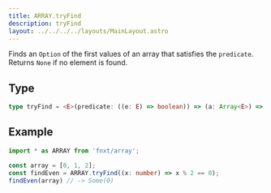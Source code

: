 ```yaml
---
title: ARRAY.tryFind
description: tryFind
layout: ../../../../layouts/MainLayout.astro
---
```


Finds an `Option` of the first values of an array that satisfies the `predicate`. Returns `None` if no element is found.

## Type

```ts
type tryFind = <E>(predicate: ((e: E) => boolean)) => (a: Array<E>) => E | undefind
```

## Example

```ts
import * as ARRAY from 'fnxt/array';

const array = [0, 1, 2];
const findEven = ARRAY.tryFind((x: number) => x % 2 == 0);
findEven(array) // -> Some(0)
```
